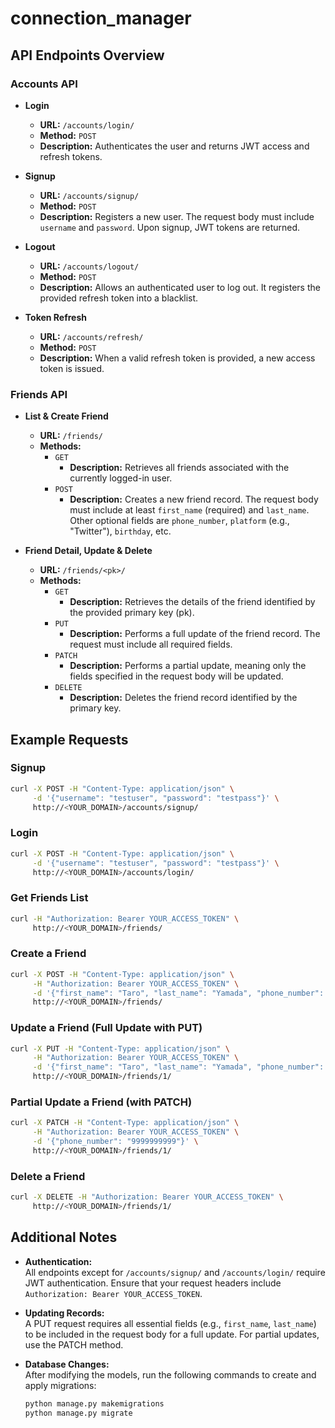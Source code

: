 # connection_manager

## API Endpoints Overview

### Accounts API

- **Login**
  - **URL:** `/accounts/login/`
  - **Method:** `POST`
  - **Description:** Authenticates the user and returns JWT access and refresh tokens.

- **Signup**
  - **URL:** `/accounts/signup/`
  - **Method:** `POST`
  - **Description:** Registers a new user. The request body must include `username` and `password`. Upon signup, JWT tokens are returned.

- **Logout**
  - **URL:** `/accounts/logout/`
  - **Method:** `POST`
  - **Description:** Allows an authenticated user to log out. It registers the provided refresh token into a blacklist.

- **Token Refresh**
  - **URL:** `/accounts/refresh/`
  - **Method:** `POST`
  - **Description:** When a valid refresh token is provided, a new access token is issued.

### Friends API

- **List & Create Friend**
  - **URL:** `/friends/`
  - **Methods:**
    - `GET`  
      - **Description:** Retrieves all friends associated with the currently logged-in user.
    - `POST`  
      - **Description:** Creates a new friend record. The request body must include at least `first_name` (required) and `last_name`. Other optional fields are `phone_number`, `platform` (e.g., "Twitter"), `birthday`, etc.

- **Friend Detail, Update & Delete**
  - **URL:** `/friends/<pk>/`
  - **Methods:**
    - `GET`  
      - **Description:** Retrieves the details of the friend identified by the provided primary key (pk).
    - `PUT`  
      - **Description:** Performs a full update of the friend record. The request must include all required fields.
    - `PATCH`  
      - **Description:** Performs a partial update, meaning only the fields specified in the request body will be updated.
    - `DELETE`  
      - **Description:** Deletes the friend record identified by the primary key.

## Example Requests

### Signup

```bash
curl -X POST -H "Content-Type: application/json" \
     -d '{"username": "testuser", "password": "testpass"}' \
     http://<YOUR_DOMAIN>/accounts/signup/
```

### Login

```bash
curl -X POST -H "Content-Type: application/json" \
     -d '{"username": "testuser", "password": "testpass"}' \
     http://<YOUR_DOMAIN>/accounts/login/
```

### Get Friends List

```bash
curl -H "Authorization: Bearer YOUR_ACCESS_TOKEN" \
     http://<YOUR_DOMAIN>/friends/
```

### Create a Friend

```bash
curl -X POST -H "Content-Type: application/json" \
     -H "Authorization: Bearer YOUR_ACCESS_TOKEN" \
     -d '{"first_name": "Taro", "last_name": "Yamada", "phone_number": "1234567890", "platform": "Twitter"}' \
     http://<YOUR_DOMAIN>/friends/
```

### Update a Friend (Full Update with PUT)

```bash
curl -X PUT -H "Content-Type: application/json" \
     -H "Authorization: Bearer YOUR_ACCESS_TOKEN" \
     -d '{"first_name": "Taro", "last_name": "Yamada", "phone_number": "9876543210", "platform": "Twitter"}' \
     http://<YOUR_DOMAIN>/friends/1/
```

### Partial Update a Friend (with PATCH)

```bash
curl -X PATCH -H "Content-Type: application/json" \
     -H "Authorization: Bearer YOUR_ACCESS_TOKEN" \
     -d '{"phone_number": "9999999999"}' \
     http://<YOUR_DOMAIN>/friends/1/
```

### Delete a Friend

```bash
curl -X DELETE -H "Authorization: Bearer YOUR_ACCESS_TOKEN" \
     http://<YOUR_DOMAIN>/friends/1/
```

## Additional Notes

- **Authentication:**  
  All endpoints except for `/accounts/signup/` and `/accounts/login/` require JWT authentication. Ensure that your request headers include `Authorization: Bearer YOUR_ACCESS_TOKEN`.

- **Updating Records:**  
  A PUT request requires all essential fields (e.g., `first_name`, `last_name`) to be included in the request body for a full update. For partial updates, use the PATCH method.

- **Database Changes:**  
  After modifying the models, run the following commands to create and apply migrations:
  
  ```bash
  python manage.py makemigrations
  python manage.py migrate
  ```